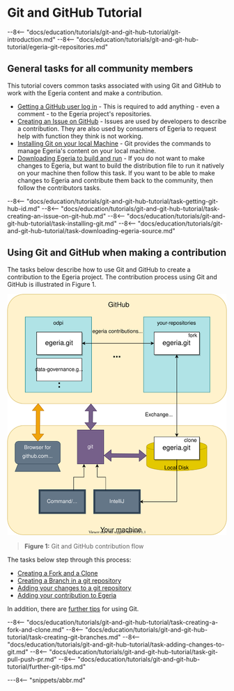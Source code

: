 <!-- SPDX-License-Identifier: CC-BY-4.0 -->
<!-- Copyright Contributors to the ODPi Egeria project 2020. -->

# Git and GitHub Tutorial

--8<-- "docs/education/tutorials/git-and-git-hub-tutorial/git-introduction.md"
--8<-- "docs/education/tutorials/git-and-git-hub-tutorial/egeria-git-repositories.md"

## General tasks for all community members

This tutorial covers common tasks associated with using Git and GitHub to work with the Egeria content and make a contribution.

* [Getting a GitHub user log in](#getting-git-hub-id) - This is required to add anything - even a comment - to the Egeria project's repositories.
* [Creating an Issue on GitHub](#creating-an-issue-on-github) - Issues are used by developers to describe a contribution.  They are also used by consumers of Egeria to request help with function they think is not working.
* [Installing Git on your local Machine](#installing-git-on-your-local-machine) - Git provides the commands to manage Egeria's content on your local machine.
* [Downloading Egeria to build and run](#downloading-the-egeria-source-from-github) - If you do not want to make changes to Egeria, but want to build the distribution file to run it natively on your machine then follow this task.  If you want to be able to make changes to Egeria and contribute them back to the community, then follow the contributors tasks.

--8<-- "docs/education/tutorials/git-and-git-hub-tutorial/task-getting-git-hub-id.md"
--8<-- "docs/education/tutorials/git-and-git-hub-tutorial/task-creating-an-issue-on-git-hub.md"
--8<-- "docs/education/tutorials/git-and-git-hub-tutorial/task-installing-git.md"
--8<-- "docs/education/tutorials/git-and-git-hub-tutorial/task-downloading-egeria-source.md"

## Using Git and GitHub when making a contribution

The tasks below describe how to use Git and GitHub to create a contribution to the Egeria project.  The contribution process using Git and GitHub is illustrated in Figure 1.

![Figure 1](git-github-flow.svg)
> **Figure 1:** Git and GitHub contribution flow

The tasks below step through this process:

* [Creating a Fork and a Clone](#creating-a-fork-and-a-clone)
* [Creating a Branch in a git repository](#creating-a-branch-for-your-work)
* [Adding your changes to a git repository](#adding-your-changes-to-your-git-clone)
* [Adding your contribution to Egeria](#adding-your-contribution-to-egerias-git-repository)

In addition, there are [further tips](#additional-git-tips) for using Git.

--8<-- "docs/education/tutorials/git-and-git-hub-tutorial/task-creating-a-fork-and-clone.md"
--8<-- "docs/education/tutorials/git-and-git-hub-tutorial/task-creating-git-branches.md"
--8<-- "docs/education/tutorials/git-and-git-hub-tutorial/task-adding-changes-to-git.md"
--8<-- "docs/education/tutorials/git-and-git-hub-tutorial/task-git-pull-push-pr.md"
--8<-- "docs/education/tutorials/git-and-git-hub-tutorial/further-git-tips.md"


---8<-- "snippets/abbr.md"
